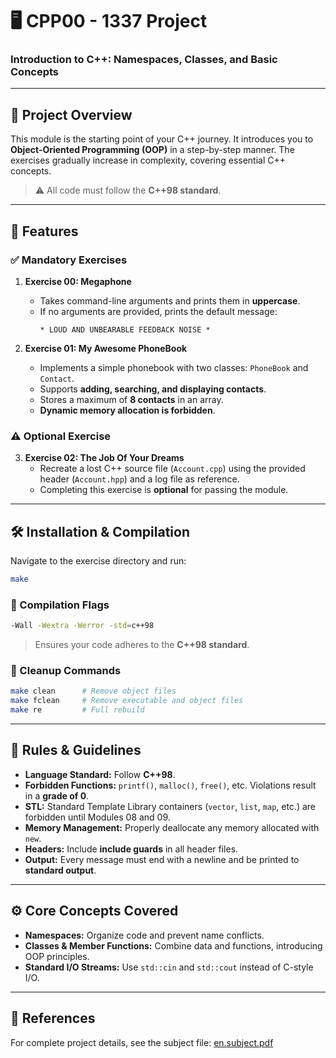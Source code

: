 # 🖥️ CPP00 - 1337 Project

### Introduction to C++: Namespaces, Classes, and Basic Concepts

---

## 📜 Project Overview

This module is the starting point of your C++ journey. It introduces you to **Object-Oriented Programming (OOP)** in a step-by-step manner. The exercises gradually increase in complexity, covering essential C++ concepts.  

> ⚠️ All code must follow the **C++98 standard**.

---

## 🚀 Features

### ✅ Mandatory Exercises

1. **Exercise 00: Megaphone**  
   - Takes command-line arguments and prints them in **uppercase**.  
   - If no arguments are provided, prints the default message:  
     ```
     * LOUD AND UNBEARABLE FEEDBACK NOISE *
     ```

2. **Exercise 01: My Awesome PhoneBook**  
   - Implements a simple phonebook with two classes: `PhoneBook` and `Contact`.  
   - Supports **adding, searching, and displaying contacts**.  
   - Stores a maximum of **8 contacts** in an array.  
   - **Dynamic memory allocation is forbidden**.

### ⚠️ Optional Exercise

3. **Exercise 02: The Job Of Your Dreams**  
   - Recreate a lost C++ source file (`Account.cpp`) using the provided header (`Account.hpp`) and a log file as reference.  
   - Completing this exercise is **optional** for passing the module.

---

## 🛠️ Installation & Compilation

Navigate to the exercise directory and run:

```bash
make
```

### 📌 Compilation Flags

```bash
-Wall -Wextra -Werror -std=c++98
```

> Ensures your code adheres to the **C++98 standard**.

### 🔧 Cleanup Commands

```bash
make clean      # Remove object files
make fclean     # Remove executable and object files
make re         # Full rebuild
```

---

## 📏 Rules & Guidelines

* **Language Standard:** Follow **C++98**.
* **Forbidden Functions:** `printf()`, `malloc()`, `free()`, etc. Violations result in a **grade of 0**.
* **STL:** Standard Template Library containers (`vector`, `list`, `map`, etc.) are forbidden until Modules 08 and 09.
* **Memory Management:** Properly deallocate any memory allocated with `new`.
* **Headers:** Include **include guards** in all header files.
* **Output:** Every message must end with a newline and be printed to **standard output**.

---

## ⚙️ Core Concepts Covered

* **Namespaces:** Organize code and prevent name conflicts.
* **Classes & Member Functions:** Combine data and functions, introducing OOP principles.
* **Standard I/O Streams:** Use `std::cin` and `std::cout` instead of C-style I/O.

---

## 📄 References

For complete project details, see the subject file:
[en.subject.pdf](https://github.com/Redadaghouj/42-CPP00_1337/blob/main/subject/en.subject.pdf)
